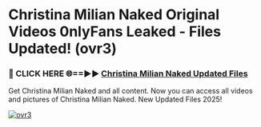 # Christina Milian Naked Original Videos 0nlyFans Leaked - Files Updated! (ovr3)

<h3>🔴 CLICK HERE 🌐==►► <a href="https://tinyurl.com/yckcrads" rel="nofollow">Christina Milian Naked Updated Files</a></h3>

Get Christina Milian Naked and all content. Now you can access all videos and pictures of Christina Milian Naked. New Updated Files 2025!

[![ovr3](https://i.imgur.com/hpKpOFt.gif)](https://tinyurl.com/yckcrads)
